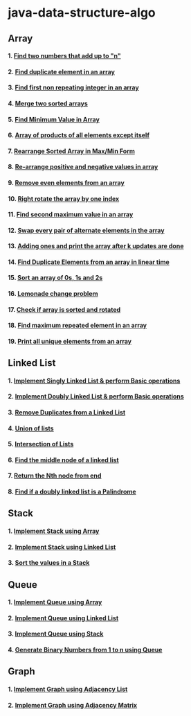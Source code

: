 # java-data-structure-algo

## Array
#### 1. [Find two numbers that add up to "n"](https://github.com/Sneha2405/java-data-structure-algo/blob/main/src/Arrays/CheckSumOfTwoNumbers.java)
#### 2. [Find duplicate element in an array](https://github.com/Sneha2405/java-data-structure-algo/blob/main/src/Arrays/FindDuplicateElement.java)
#### 3. [Find first non repeating integer in an array](https://github.com/Sneha2405/java-data-structure-algo/blob/main/src/Arrays/FirstNonRepeatingInteger.java)
#### 4. [Merge two sorted arrays](https://github.com/Sneha2405/java-data-structure-algo/blob/main/src/Arrays/MergeSortedArrays.java)
#### 5. [Find Minimum Value in Array](https://github.com/Sneha2405/java-data-structure-algo/blob/main/src/Arrays/MininumElementOfAnArray.java)
#### 6. [Array of products of all elements except itself](https://github.com/Sneha2405/java-data-structure-algo/blob/main/src/Arrays/ProductOfAllElements.java)
#### 7. [Rearrange Sorted Array in Max/Min Form](https://github.com/Sneha2405/java-data-structure-algo/blob/main/src/Arrays/RearrangeInMaxMin.java)
#### 8. [Re-arrange positive and negative values in array](https://github.com/Sneha2405/java-data-structure-algo/blob/main/src/Arrays/RearrangePositiveNagativeValues.java)
#### 9. [Remove even elements from an array](https://github.com/Sneha2405/java-data-structure-algo/blob/main/src/Arrays/RemoveEvenElements.java)
#### 10. [Right rotate the array by one index](https://github.com/Sneha2405/java-data-structure-algo/blob/main/src/Arrays/RightRotateByOneIndex.java)
#### 11. [Find second maximum value in an array](https://github.com/Sneha2405/java-data-structure-algo/blob/main/src/Arrays/SecondMaximumValue.java)
#### 12. [Swap every pair of alternate elements in the array](https://github.com/Sneha2405/java-data-structure-algo/blob/main/src/Arrays/SwapAlternateElements.java)
#### 13. [Adding ones and print the array after k updates are done](https://github.com/Sneha2405/java-data-structure-algo/blob/main/src/Arrays/AddingOnes.java)
#### 14. [Find Duplicate Elements from an array in linear time](https://github.com/Sneha2405/java-data-structure-algo/blob/main/src/Arrays/FindDuplicateElementsInLinearTime.java)
#### 15. [Sort an array of 0s, 1s and 2s](https://github.com/Sneha2405/java-data-structure-algo/blob/main/src/Arrays/SortArrayOf_012.java)
#### 16. [Lemonade change problem](https://github.com/Sneha2405/java-data-structure-algo/blob/main/src/Arrays/LemonadeChange.java)
#### 17. [Check if array is sorted and rotated](https://github.com/Sneha2405/java-data-structure-algo/blob/main/src/Arrays/IsSortedAndRotatedArray.java)
#### 18. [Find maximum repeated element in an array](https://github.com/Sneha2405/java-data-structure-algo/blob/main/src/Arrays/FindMaximumRepeatedElement.java)
#### 19. [Print all unique elements from an array](https://github.com/Sneha2405/java-data-structure-algo/blob/main/src/Arrays/FindAllUniqueElements.java)

## Linked List
#### 1. [Implement Singly Linked List & perform Basic operations](https://github.com/Sneha2405/java-data-structure-algo/blob/main/src/LinkedList/SinglyLinkedList.java)
#### 2. [Implement Doubly Linked List & perform Basic operations](https://github.com/Sneha2405/java-data-structure-algo/blob/main/src/LinkedList/DoublyLinkedList.java)
#### 3. [Remove Duplicates from a Linked List](https://github.com/Sneha2405/java-data-structure-algo/blob/main/src/LinkedList/RemoveDuplicates.java)
#### 4. [Union of lists](https://github.com/Sneha2405/java-data-structure-algo/blob/main/src/LinkedList/UnionOfLinkedList.java)
#### 5. [Intersection of Lists](https://github.com/Sneha2405/java-data-structure-algo/blob/main/src/LinkedList/IntersectionOfLinkedList.java)
#### 6. [Find the middle node of a linked list](https://github.com/Sneha2405/java-data-structure-algo/blob/main/src/LinkedList/MiddleNodeOfLinkedList.java)
#### 7. [Return the Nth node from end](https://github.com/Sneha2405/java-data-structure-algo/blob/main/src/LinkedList/NthElementFromEnd.java)
#### 8. [Find if a doubly linked list is a Palindrome](https://github.com/Sneha2405/java-data-structure-algo/blob/main/src/LinkedList/PalindromDoublyLinkedList.java)

## Stack
#### 1. [Implement Stack using Array](https://github.com/Sneha2405/java-data-structure-algo/blob/main/src/Stack/Stack.java)
#### 2. [Implement Stack using Linked List](https://github.com/Sneha2405/java-data-structure-algo/blob/main/src/Stack/StackUsingLinkedList.java)
#### 3. [Sort the values in a Stack](https://github.com/Sneha2405/java-data-structure-algo/blob/main/src/Stack/SortStackValues.java)

## Queue
#### 1. [Implement Queue using Array](https://github.com/Sneha2405/java-data-structure-algo/blob/main/src/Queue/QueueUsingArray.java)
#### 2. [Implement Queue using Linked List](https://github.com/Sneha2405/java-data-structure-algo/blob/main/src/Queue/QueueUsingLinkedList.java)
#### 3. [Implement Queue using Stack](https://github.com/Sneha2405/java-data-structure-algo/blob/main/src/Queue/QueueUsingStack.java)
#### 4. [Generate Binary Numbers from 1 to n using Queue](https://github.com/Sneha2405/java-data-structure-algo/blob/main/src/Queue/BinaryNumberUsingQueue.java)

## Graph
#### 1. [Implement Graph using Adjacency List](https://github.com/Sneha2405/java-data-structure-algo/blob/main/src/Graph/GraphUsingAdjacencyList.java)
#### 2. [Implement Graph using Adjacency Matrix](https://github.com/Sneha2405/java-data-structure-algo/blob/main/src/Graph/GraphUsingAdjacencyMatrix.java)
